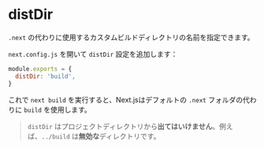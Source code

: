 # distDir

`.next` の代わりに使用するカスタムビルドディレクトリの名前を指定できます。

`next.config.js` を開いて `distDir` 設定を追加します：

```javascript
module.exports = {
  distDir: 'build',
}
```

これで `next build` を実行すると、Next.jsはデフォルトの `.next` フォルダの代わりに `build` を使用します。

> `distDir` はプロジェクトディレクトリから**出てはいけません**。例えば、`../build` は**無効な**ディレクトリです。
